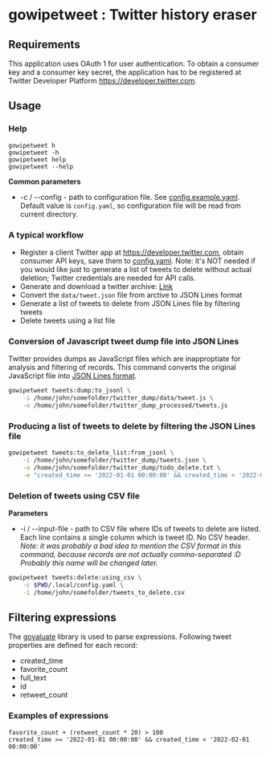 # gowipetweet : Twitter history eraser

## Requirements

This application uses OAuth 1 for user authentication. To obtain a consumer key and a consumer key secret, the application has to be registered at Twitter Developer Platform https://developer.twitter.com.

## Usage

### Help

```
gowipetweet h
gowipetweet -h
gowipetweet help
gowipetweet --help
```

__Common parameters__

- -c / --config - path to configuration file. See [config.example.yaml](config.example.yaml). Default value is `config.yaml`, so configuration file will be read from current directory.

### A typical workflow
- Register a client Twitter app at https://developer.twitter.com, obtain consumer API keys, save them to [config.yaml](config.example.yaml). Note: it's NOT needed if you would like just to generate a list of tweets to delete without actual deletion; Twitter credentials are needed for API calls.
- Generate and download a twitter archive: [Link](https://help.twitter.com/en/managing-your-account/how-to-download-your-twitter-archive)
- Convert the `data/tweet.json` file from arctive to JSON Lines format
- Generate a list of tweets to delete from JSON Lines file by filtering tweets
- Delete tweets using a list file

### Conversion of Javascript tweet dump file into JSON Lines

Twitter provides dumps as JavaScript files which are inapproptiate for analysis and filtering of records. This command converts the original JavaScript file into [JSON Lines format](https://jsonlines.org/).

```bash
gowipetweet tweets:dump:to_jsonl \
    -i /home/john/somefolder/twitter_dump/data/tweet.js \
    -o /home/john/somefolder/twitter_dump_processed/tweets.js
```

### Producing a list of tweets to delete by filtering the JSON Lines file

```bash
gowipetweet tweets:to_delete_list:from_jsonl \
    -i /home/john/somefolder/twitter_dump/tweets.json \
    -o /home/john/somefolder/twitter_dump/todo_delete.txt \
    -e "created_time >= '2022-01-01 00:00:00' && created_time < '2022-02-01 00:00:00'"
```

### Deletion of tweets using CSV file

__Parameters__

- -i / --input-file - path to CSV file where IDs of tweets to delete are listed. Each line contains a single column which is tweet ID. No CSV header. _Note: it was probably a bad idea to mention the CSV format in this command, because records are not actually comma-separated :D Probably this name will be changed later._

```bash
gowipetweet tweets:delete:using_csv \
    -c $PWD/.local/config.yaml \
    -i /home/john/somefolder/tweets_to_delete.csv
```

## Filtering expressions

The [govaluate](https://github.com/Knetic/govaluate) library is used to parse expressions. Following tweet properties are defined for each record:
- created_time
- favorite_count
- full_text
- id
- retweet_count

### Examples of expressions

```
favorite_count + (retweet_count * 20) > 100
created_time >= '2022-01-01 00:00:00' && created_time < '2022-02-01 00:00:00'
```